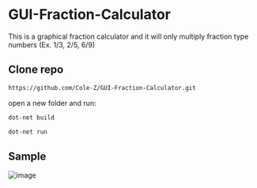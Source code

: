 # GUI-Fraction-Calculator

This is a graphical fraction calculator and it will only multiply fraction type numbers (Ex. 1/3, 2/5, 6/9)

## Clone repo

```bash
https://github.com/Cole-Z/GUI-Fraction-Calculator.git
```

open a new folder and run:

```bash
dot-net build
```

```bash
dot-net run
```



## Sample

![image](https://github.com/Cole-Z/GUI-Fraction-Calculator/assets/98670265/ba9fc459-96d2-489c-b339-0e812227c39b)

